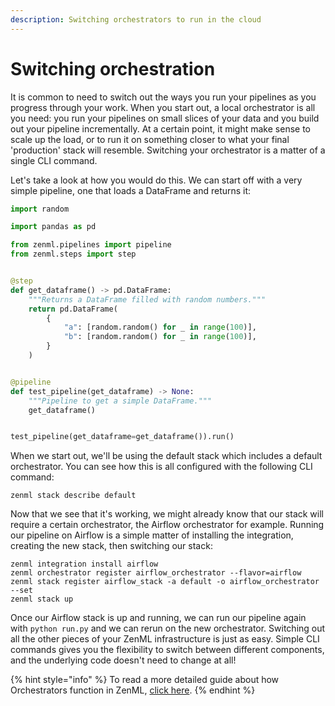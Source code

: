 ```yaml
---
description: Switching orchestrators to run in the cloud
---
```


# Switching orchestration

It is common to need to switch out the ways you run your pipelines as you
progress through your work. When you start out, a local orchestrator is all you
need: you run your pipelines on small slices of your data and you build out your
pipeline incrementally. At a certain point, it might make sense to scale up the
load, or to run it on something closer to what your final 'production' stack
will resemble. Switching your orchestrator is a matter of a single CLI command.

Let's take a look at how you would do this. We can start off with a very simple
pipeline, one that loads a DataFrame and returns it:

```python
import random

import pandas as pd

from zenml.pipelines import pipeline
from zenml.steps import step


@step
def get_dataframe() -> pd.DataFrame:
    """Returns a DataFrame filled with random numbers."""
    return pd.DataFrame(
        {
            "a": [random.random() for _ in range(100)],
            "b": [random.random() for _ in range(100)],
        }
    )


@pipeline
def test_pipeline(get_dataframe) -> None:
    """Pipeline to get a simple DataFrame."""
    get_dataframe()


test_pipeline(get_dataframe=get_dataframe()).run()
```

When we start out, we'll be using the default stack which includes a default
orchestrator. You can see how this is all configured with the following CLI
command:

```shell
zenml stack describe default
```

Now that we see that it's working, we might already know that our stack will
require a certain orchestrator, the Airflow orchestrator for example. Running
our pipeline on Airflow is a simple matter of installing the integration,
creating the new stack, then switching our stack:

```shell
zenml integration install airflow
zenml orchestrator register airflow_orchestrator --flavor=airflow
zenml stack register airflow_stack -a default -o airflow_orchestrator --set
zenml stack up
```

Once our Airflow stack is up and running, we can run our pipeline again with `python
run.py` and we can rerun on the new orchestrator. Switching out all the other
pieces of your ZenML infrastructure is just as easy. Simple CLI commands gives
you the flexibility to switch between different components, and the underlying
code doesn't need to change at all!

{% hint style="info" %}
To read a more detailed guide about how Orchestrators function in ZenML,
[click here](../../../book/platform-guide/component-gallery/orchestrators/orchestrators.md).
{% endhint %}